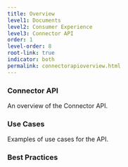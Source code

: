 ```yaml
---
title: Overview
level1: Documents
level2: Consumer Experience
level3: Connector API
order: 1
level-order: 8
root-link: true
indicator: both
permalink: connectorapioverview.html
---
```


### Connector API

An overview of the Connector API.

### Use Cases

Examples of use cases for the API.

### Best Practices
